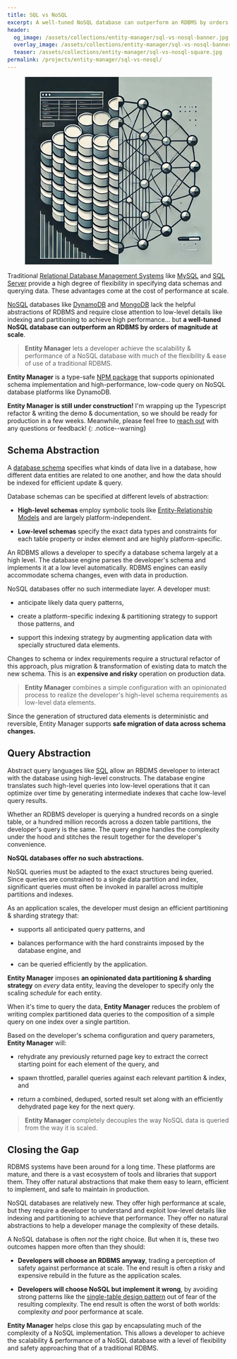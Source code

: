 ```yaml
---
title: SQL vs NoSQL
excerpt: A well-tuned NoSQL database can outperform an RDBMS by orders of magnitude at scale... but not for free! **Entity Manager** helps close the gap.
header:
  og_image: /assets/collections/entity-manager/sql-vs-nosql-banner.jpg
  overlay_image: /assets/collections/entity-manager/sql-vs-nosql-banner-half.jpg
  teaser: /assets/collections/entity-manager/sql-vs-nosql-square.jpg
permalink: /projects/entity-manager/sql-vs-nosql/
---
```


<figure class="align-left drop-image">
    <img src="/assets/collections/entity-manager/sql-vs-nosql-square.jpg">
</figure>

Traditional [Relational Database Management Systems](https://en.wikipedia.org/wiki/Relational_database) like [MySQL](https://www.mysql.com/) and [SQL Server](https://www.microsoft.com/en-us/sql-server) provide a high degree of flexibility in specifying data schemas and querying data. These advantages come at the cost of performance at scale.

[NoSQL](https://en.wikipedia.org/wiki/NoSQL) databases like [DynamoDB](https://aws.amazon.com/dynamodb/) and [MongoDB](https://www.mongodb.com/) lack the helpful abstractions of RDBMS and require close attention to low-level details like indexing and partitioning to achieve high performance... but **a well-tuned NoSQL database can outperform an RDBMS by orders of magnitude at scale**.

> **Entity Manager** lets a developer achieve the scalability & performance of a NoSQL database with much of the flexibility & ease of use of a traditional RDBMS.

**Entity Manager** is a type-safe [NPM package](https://npmjs.com/karmaniverous/entity-manager) that supports opinionated schema implementation and high-performance, low-code query on NoSQL database platforms like DynamoDB.

**Entity Manager is still under construction!** I'm wrapping up the Typescript refactor & writing the demo & documentation, so we should be ready for production in a few weeks. Meanwhile, please feel free to [reach out](https://github.com/karmaniverous/entity-manager/discussions/) with any questions or feedback!
{: .notice--warning}

## Schema Abstraction

A [database schema](https://en.wikipedia.org/wiki/Database_schema) specifies what kinds of data live in a database, how different data entities are related to one another, and how the data should be indexed for efficient update & query.

Database schemas can be specified at different levels of abstraction:

- **High-level schemas** employ symbolic tools like [Entity-Relationship Models](https://en.wikipedia.org/wiki/Entity%E2%80%93relationship_model) and are largely platform-independent.

- **Low-level schemas** specify the exact data types and constraints for each table property or index element and are highly platform-specific.

An RDBMS allows a developer to specify a database schema largely at a high level. The database engine parses the developer's schema and implements it at a low level automatically. RDBMS engines can easily accommodate schema changes, even with data in production.

NoSQL databases offer no such intermediate layer. A developer must:

- anticipate likely data query patterns,

- create a platform-specific indexing & partitioning strategy to support those patterns, and

- support this indexing strategy by augmenting application data with specially structured data elements.

Changes to schema or index requirements require a structural refactor of this approach, plus migration & transformation of existing data to match the new schema. This is an **expensive and risky** operation on production data.

> **Entity Manager** combines a simple configuration with an opinionated process to realize the developer's high-level schema requirements as low-level data elements.

Since the generation of structured data elements is deterministic and reversible, Entity Manager supports **safe migration of data across schema changes.**

## Query Abstraction

Abstract query languages like [SQL](https://en.wikipedia.org/wiki/SQL) allow an RBDMS developer to interact with the database using high-level constructs. The database engine translates such high-level queries into low-level operations that it can optimize over time by generating intermediate indexes that cache low-level query results.

Whether an RDBMS developer is querying a hundred records on a single table, or a hundred million records across a dozen table partitions, the developer's query is the same. The query engine handles the complexity under the hood and stitches the result together for the developer's convenience.

**NoSQL databases offer no such abstractions.**

NoSQL queries must be adapted to the exact structures being queried. Since queries are constrained to a single data partition and index, significant queries must often be invoked in parallel across multiple partitions and indexes.

As an application scales, the developer must design an efficient partitioning & sharding strategy that:

- supports all anticipated query patterns, and

- balances performance with the hard constraints imposed by the database engine, and

- can be queried efficiently by the application.

**Entity Manager** imposes **an opinionated data partitioning & sharding strategy** on _every_ data entity, leaving the developer to specify only the scaling _schedule_ for each entity.

When it's time to query the data, **Entity Manager** reduces the problem of writing complex partitioned data queries to the composition of a simple query on one index over a single partition.

Based on the developer's schema configuration and query parameters, **Entity Manager** will:

- rehydrate any previously returned page key to extract the correct starting point for each element of the query, and

- spawn throttled, parallel queries against each relevant partition & index, and

- return a combined, deduped, sorted result set along with an efficiently dehydrated page key for the next query.

> **Entity Manager** completely decouples the way NoSQL data is queried from the way it is scaled.

## Closing the Gap

RDBMS systems have been around for a long time. These platforms are mature, and there is a vast ecosystem of tools and libraries that support them. They offer natural abstractions that make them easy to learn, efficient to implement, and safe to maintain in production.

NoSQL databases are relatively new. They offer high performance at scale, but they require a developer to understand and exploit low-level details like indexing and partitioning to achieve that performance. They offer no natural abstractions to help a developer manage the complexity of these details.

A NoSQL database is often _not_ the right choice. But when it is, these two outcomes happen more often than they should:

- **Developers will choose an RDBMS anyway**, trading a perception of safety against performance at scale. The end result is often a risky and expensive rebuild in the future as the application scales.

- **Developers will choose NoSQL but implement it wrong**, by avoiding strong patterns like the [single-table design pattern](https://aws.amazon.com/blogs/compute/creating-a-single-table-design-with-amazon-dynamodb/) out of fear of the resulting complexity. The end result is often the worst of both worlds: complexity _and_ poor performance at scale.

**Entity Manager** helps close this gap by encapsulating much of the complexity of a NoSQL implementation. This allows a developer to achieve the scalability & performance of a NoSQL database with a level of flexibility and safety approaching that of a traditional RDBMS.
